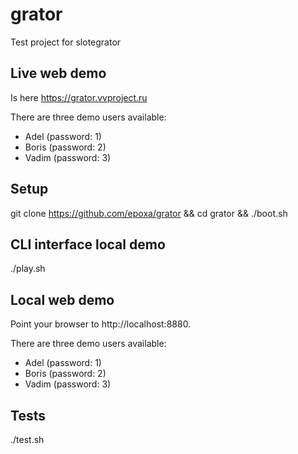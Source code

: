 # grator
Test project for slotegrator

## Live web demo
Is here https://grator.vvproject.ru

There are three demo users available:
* Adel (password: 1)
* Boris (password: 2)
* Vadim (password: 3)

## Setup
git clone https://github.com/epoxa/grator && cd grator && ./boot.sh

## CLI interface local demo
./play.sh

## Local web demo
Point your browser to http://localhost:8880.

There are three demo users available:
* Adel (password: 1)
* Boris (password: 2)
* Vadim (password: 3)

## Tests
./test.sh
